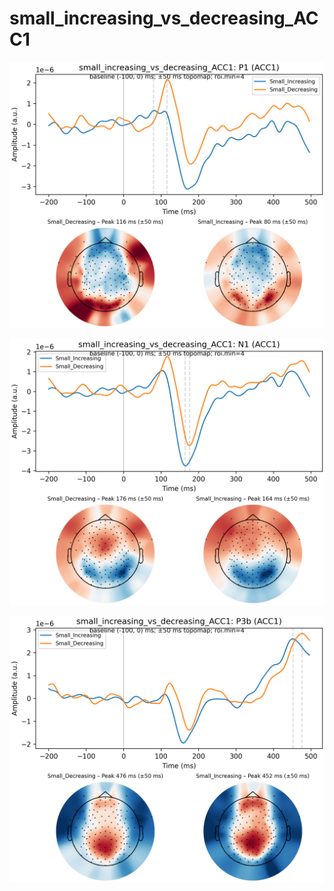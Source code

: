 # small_increasing_vs_decreasing_ACC1

![figure](docs/assets/plots/small_increasing_vs_decreasing_ACC1/P1.png)

![figure](docs/assets/plots/small_increasing_vs_decreasing_ACC1/N1.png)

![figure](docs/assets/plots/small_increasing_vs_decreasing_ACC1/P3b.png)

